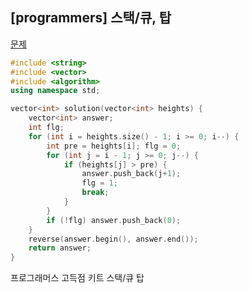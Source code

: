 ## [programmers] 스택/큐, 탑

[문제](https://programmers.co.kr/learn/courses/30/lessons/42588?language=cpp)



```c++
#include <string>
#include <vector>
#include <algorithm>
using namespace std;

vector<int> solution(vector<int> heights) {
	vector<int> answer;
	int flg;
	for (int i = heights.size() - 1; i >= 0; i--) {
		int pre = heights[i]; flg = 0;
		for (int j = i - 1; j >= 0; j--) {
			if (heights[j] > pre) {
				answer.push_back(j+1);
				flg = 1;
				break;
			}
		}
		if (!flg) answer.push_back(0);
	}
	reverse(answer.begin(), answer.end());
	return answer;
}
```





프로그래머스 고득점 키트 스택/큐 탑
